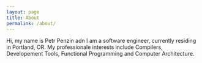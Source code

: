 ```yaml
---
layout: page
title: About
permalink: /about/
---
```

Hi, my name is Petr Penzin adn I am a software engineer, currently residing in
Portland, OR. My professionale interests include Compilers, Developement Tools,
Functional Programming and Computer Architecture.

